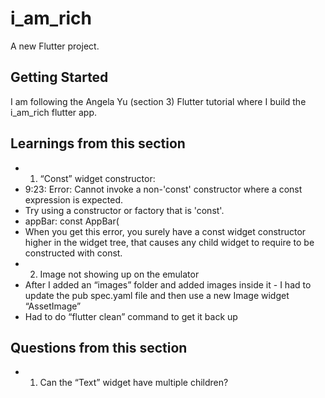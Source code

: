 # i_am_rich

A new Flutter project.

## Getting Started

I am following the Angela Yu (section 3) Flutter tutorial where I build the i_am_rich flutter app. 

## Learnings from this section
- 1) “Const” widget constructor:
- 9:23: Error: Cannot invoke a non-'const' constructor where a const expression is expected.
- Try using a constructor or factory that is 'const'.
- appBar: const AppBar(
- When you get this error, you surely have a const widget constructor higher in the widget tree, that causes any child widget to require to be constructed with const.
- 2) Image not showing up on the emulator
- After I added an “images” folder and added images inside it - I had to update the pub spec.yaml file and then use a new Image widget “AssetImage” 
- Had to do “flutter clean” command to get it back up
        
## Questions from this section
- 1) Can the “Text” widget have multiple children? 

